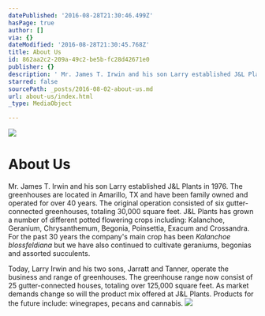 ```yaml
---
datePublished: '2016-08-28T21:30:46.499Z'
hasPage: true
author: []
via: {}
dateModified: '2016-08-28T21:30:45.768Z'
title: About Us
id: 862aa2c2-209a-49c2-be5b-fc28d42671e0
publisher: {}
description: ' Mr. James T. Irwin and his son Larry established J&L Plants in 1976. The greenhouses are located in Amarillo, TX and have been family owned and operated for over 40 years. The original operation consisted of six gutter-connected greenhouses, totaling 30,000 square feet. J&L Plants has grown a number of different potted flowering crops including: Kalanchoe, Geranium, Chrysanthemum, Begonia, Poinsettia, Exacum and Crossandra. For the past 30 years the company’s main crop has been Kalanchoe blossfeldiana but we have also continued to cultivate geraniums, begonias and assorted succulents.'
starred: false
sourcePath: _posts/2016-08-02-about-us.md
url: about-us/index.html
_type: MediaObject

---
```

![](https://the-grid-user-content.s3-us-west-2.amazonaws.com/7ab4fd8a-b5d6-4d7e-b6f1-5c8304a78e4f.jpg)

# About Us

Mr. James T. Irwin and his son Larry established J&L Plants in 1976\. The greenhouses are located in Amarillo, TX and have been family owned and operated for over 40 years. The original operation consisted of six gutter-connected greenhouses, totaling 30,000 square feet. J&L Plants has grown a number of different potted flowering crops including: Kalanchoe, Geranium, Chrysanthemum, Begonia, Poinsettia, Exacum and Crossandra. For the past 30 years the company's main crop has been _Kalanchoe blossfeldiana_ but we have also continued to cultivate geraniums, begonias and assorted succulents.

Today, Larry Irwin and his two sons, Jarratt and Tanner, operate the business and range of greenhouses. The greenhouse range now consist of 25 gutter-connected houses, totaling over 125,000 square feet. As market demands change so will the product mix offered at J&L Plants. Products for the future include: winegrapes, pecans and cannabis.
![](https://imgflo.herokuapp.com/graph/vahj1ThiexotieMo/fc695889b5cec012615a76ce2e5c2459/croprotate.jpg?cropheight=186&cropwidth=256&degrees=0&input=https%3A%2F%2Fthe-grid-user-content.s3-us-west-2.amazonaws.com%2F7fdd1994-0e2f-4a86-9281-37ac5b58fed9.jpg&x=8&y=0)